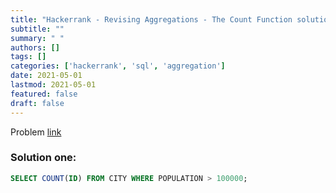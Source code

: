 ```yaml
---
title: "Hackerrank - Revising Aggregations - The Count Function solution"
subtitle: ""
summary: " "
authors: []
tags: []
categories: ['hackerrank', 'sql', 'aggregation']
date: 2021-05-01
lastmod: 2021-05-01
featured: false
draft: false
---
```

Problem [link](https://www.hackerrank.com/challenges/revising-aggregations-the-count-function)

### Solution one:

```sql
SELECT COUNT(ID) FROM CITY WHERE POPULATION > 100000;
```
